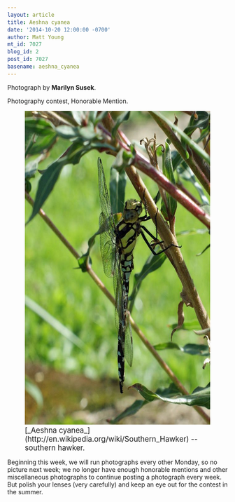 ```yaml
---
layout: article
title: Aeshna cyanea
date: '2014-10-20 12:00:00 -0700'
author: Matt Young
mt_id: 7027
blog_id: 2
post_id: 7027
basename: aeshna_cyanea
---
```

Photograph by **Marilyn Susek**.

Photography contest, Honorable Mention.

<figure>
<img src="/uploads/2014/Susek.Dragon_Fly.jpg" alt="Susek.Dragon_Fly.jpg" width="600" height="716" />
<figcaption markdown="span">
<big>[_Aeshna cyanea_](http://en.wikipedia.org/wiki/Southern_Hawker) -- southern hawker.</big>

</figcaption>
</figure>

Beginning this week, we will run photographs every other Monday, so no picture next week; we no longer have enough honorable mentions and other miscellaneous photographs to continue posting a photograph every week. But polish your lenses (very carefully) and keep an eye out for the contest in the summer.
